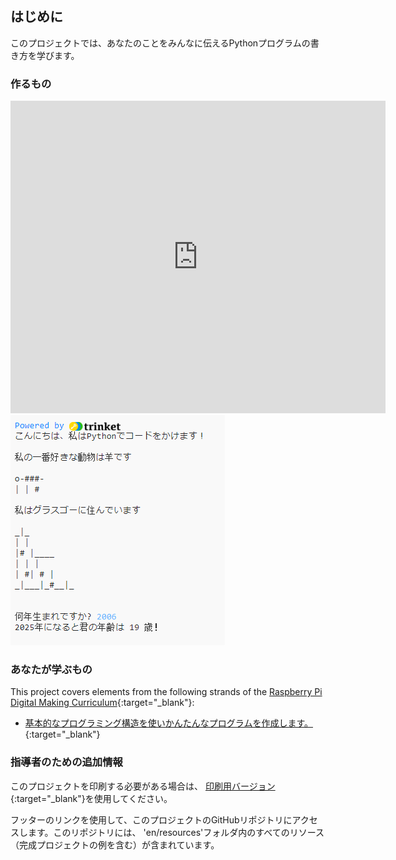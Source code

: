 ## はじめに

このプロジェクトでは、あなたのことをみんなに伝えるPythonプログラムの書き方を学びます。

### 作るもの

<div class="trinket">
  <iframe src="https://trinket.io/embed/python/a1f663ae0d?outputOnly=true&start=result" width="600" height="500" frameborder="0" marginwidth="0" marginheight="0" allowfullscreen>
  </iframe>
  <img src="images/me-final.png">
</div>

### あなたが学ぶもの

This project covers elements from the following strands of the [Raspberry Pi Digital Making Curriculum](https://rpf.io/curriculum){:target="_blank"}:

+ [基本的なプログラミング構造を使いかんたんなプログラムを作成します。](https://www.raspberrypi.org/curriculum/programming/creator){:target="_blank"}

### 指導者のための追加情報

このプロジェクトを印刷する必要がある場合は、 [印刷用バージョン](https://projects.raspberrypi.org/en/projects/about-me/print){:target="_blank"}を使用してください。

フッターのリンクを使用して、このプロジェクトのGitHubリポジトリにアクセスします。このリポジトリには、 'en/resources'フォルダ内のすべてのリソース（完成プロジェクトの例を含む）が含まれています。